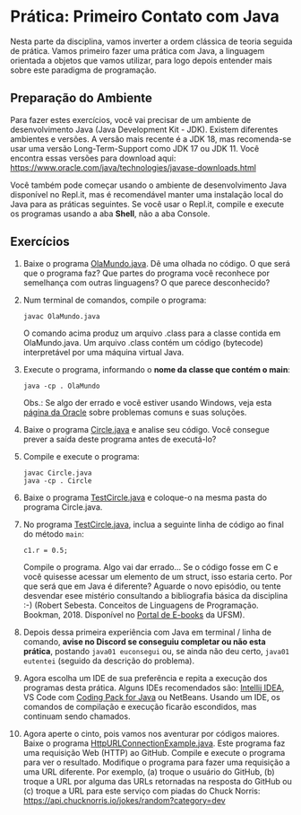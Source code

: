 # Prática: Primeiro Contato com Java


Nesta parte da disciplina, vamos inverter a ordem clássica de teoria seguida de prática. Vamos primeiro fazer uma prática com Java, a linguagem orientada a objetos que vamos utilizar, para logo depois entender mais sobre este paradigma de programação.

## Preparação do Ambiente 


Para fazer estes exercícios, você vai precisar de um ambiente de desenvolvimento Java (Java Development Kit - JDK). Existem diferentes ambientes e versões. A versão mais recente é a JDK 18, mas recomenda-se usar uma versão Long-Term-Support como JDK 17 ou JDK 11. Você encontra essas versões para download aqui: https://www.oracle.com/java/technologies/javase-downloads.html

Você também pode começar usando o ambiente de desenvolvimento Java disponível no Repl.it, mas é recomendável manter uma instalação local do Java para as práticas seguintes. Se você usar o Repl.it, compile e execute os programas usando a aba **Shell**, não a aba Console.


## Exercícios


1. Baixe o programa [OlaMundo.java](src/OlaMundo.java). Dê uma olhada no código. O que será que o programa faz? Que partes do programa você reconhece por semelhança com outras linguagens? O que parece desconhecido?

2. Num terminal de comandos, compile o programa:

   ```
   javac OlaMundo.java
   ```
   O comando acima produz um arquivo .class para a classe contida em OlaMundo.java. Um arquivo .class contém um código (bytecode) interpretável por uma máquina virtual Java.

3. Execute o programa, informando o **nome da classe que contém o main**:

   ```
   java -cp . OlaMundo
   ```
   Obs.: Se algo der errado e você estiver usando Windows, veja esta [página da Oracle](https://docs.oracle.com/javase/tutorial/getStarted/problems/index.html) sobre problemas comuns e suas soluções. 


4. Baixe o programa [Circle.java](src/Circle.java) e analise seu código. Você consegue prever a saída deste programa antes de executá-lo?

5. Compile e execute o programa:
   ```
   javac Circle.java
   java -cp . Circle
   ```

6. Baixe o programa [TestCircle.java](src/TestCircle.java) e coloque-o na mesma pasta do programa Circle.java.

7. No programa [TestCircle.java](src/TestCircle.java), inclua a seguinte linha de código ao final do método `main`:
    ```
    c1.r = 0.5;
    ```
    Compile o programa. Algo vai dar errado... Se o código fosse em C e você quisesse acessar um elemento de um struct, isso estaria certo. Por que será que em Java é diferente? Aguarde o novo episódio, ou tente desvendar esee mistério consultando a bibliografia básica da disciplina :-) (Robert Sebesta. Conceitos de Linguagens de Programação. Bookman, 2018. Disponível no [Portal de E-books](https://www.ufsm.br/orgaos-suplementares/biblioteca/e-books-2/) da UFSM).
    

8. Depois dessa primeira experiência com Java em terminal / linha de comando, **avise no Discord se conseguiu completar ou não esta prática**, postando `java01 euconsegui` ou, se ainda não deu certo, `java01 eutentei` (seguido da descrição do problema). 

9. Agora escolha um IDE de sua preferência e repita a execução dos programas desta prática. Alguns IDEs recomendados são: [Intellij IDEA](https://www.jetbrains.com/idea/download]), VS Code com [Coding Pack for Java](https://code.visualstudio.com/docs/java/java-tutorial#_coding-pack-for-java) ou NetBeans. Usando um IDE, os comandos de compilação e execução ficarão escondidos, mas continuam sendo chamados.

10. Agora aperte o cinto, pois vamos nos aventurar por códigos maiores. Baixe o programa [HttpURLConnectionExample.java](src/HttpURLConnectionExample.java). Este programa faz uma requisição Web (HTTP) ao GitHub. Compile e execute o programa para ver o resultado. Modifique o programa para fazer uma requisição a uma URL diferente. Por exemplo, (a) troque o usuário do GitHub, (b) troque a URL por alguma das URLs retornadas na resposta do GitHub ou (c) troque a URL para este serviço com piadas do Chuck Norris: https://api.chucknorris.io/jokes/random?category=dev
